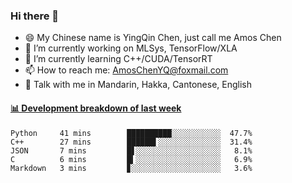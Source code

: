 ### Hi there 👋
- 😄 My Chinese name is YingQin Chen, just call me Amos Chen
- 🔭 I’m currently working on MLSys, TensorFlow/XLA
- 🌱 I’m currently learning C++/CUDA/TensorRT
- 📫 How to reach me: AmosChenYQ@foxmail.com
- 💬 Talk with me in Mandarin, Hakka, Cantonese, English

<!-- waka-box start -->
#### <a href="https://gist.github.com/becb911736b10de673d72f2a472b1e52" target="_blank">📊 Development breakdown of last week</a>
```text
Python     41 mins        ██████████░░░░░░░░░░░  47.7%
C++        27 mins        ██████▌░░░░░░░░░░░░░░  31.4%
JSON       7 mins         █▋░░░░░░░░░░░░░░░░░░░   8.1%
C          6 mins         █▍░░░░░░░░░░░░░░░░░░░   6.9%
Markdown   3 mins         ▊░░░░░░░░░░░░░░░░░░░░   3.6%
```
<!-- waka-box end -->


<!--
**AmosChenYQ/AmosChenYQ** is a ✨ _special_ ✨ repository because its `README.md` (this file) appears on your GitHub profile.

Here are some ideas to get you started:

- 🔭 I’m currently working on 
- 🌱 I’m currently learning ...
- 👯 I’m looking to collaborate on ...
- 🤔 I’m looking for help with ...
- 📫 How to reach me: AmosChenYQ@foxmail.com
- 😄 Pronouns: ...
- ⚡ Fun fact: ...
-->
